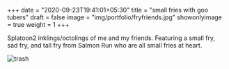 +++
date = "2020-09-23T19:41:01+05:30"
title = "small fries with goo tubers"
draft = false
image = "img/portfolio/fryfriends.jpg"
showonlyimage = true
weight = 1
+++

Splatoon2 inklings/octolings of me and my friends. Featuring a small fry, sad fry, and tall fry from Salmon Run who are all small fries at heart.

![trash](/img/portfolio/fryfriends.jpg)
